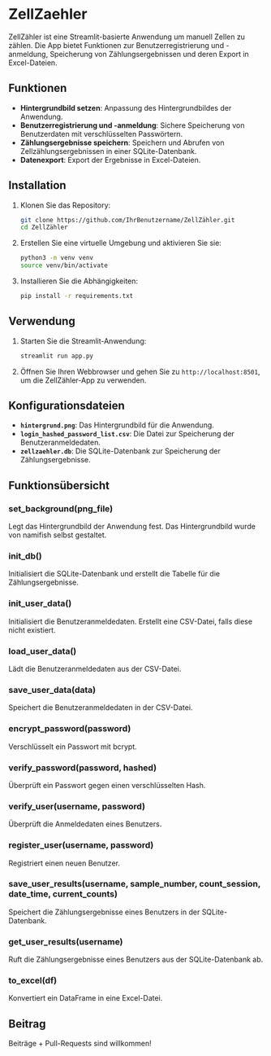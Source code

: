 # ZellZaehler
ZellZähler ist eine Streamlit-basierte Anwendung um manuell Zellen zu zählen. Die App bietet Funktionen zur Benutzerregistrierung und -anmeldung, Speicherung von Zählungsergebnissen und deren Export in Excel-Dateien.

## Funktionen

- **Hintergrundbild setzen**: Anpassung des Hintergrundbildes der Anwendung.
- **Benutzerregistrierung und -anmeldung**: Sichere Speicherung von Benutzerdaten mit verschlüsselten Passwörtern.
- **Zählungsergebnisse speichern**: Speichern und Abrufen von Zellzählungsergebnissen in einer SQLite-Datenbank.
- **Datenexport**: Export der Ergebnisse in Excel-Dateien.

## Installation

1. Klonen Sie das Repository:
    ```bash
    git clone https://github.com/IhrBenutzername/ZellZähler.git
    cd ZellZähler
    ```

2. Erstellen Sie eine virtuelle Umgebung und aktivieren Sie sie:
    ```bash
    python3 -m venv venv
    source venv/bin/activate
    ```

3. Installieren Sie die Abhängigkeiten:
    ```bash
    pip install -r requirements.txt
    ```

## Verwendung

1. Starten Sie die Streamlit-Anwendung:
    ```bash
    streamlit run app.py
    ```

2. Öffnen Sie Ihren Webbrowser und gehen Sie zu `http://localhost:8501`, um die ZellZähler-App zu verwenden.

## Konfigurationsdateien

- **`hintergrund.png`**: Das Hintergrundbild für die Anwendung.
- **`login_hashed_password_list.csv`**: Die Datei zur Speicherung der Benutzeranmeldedaten.
- **`zellzaehler.db`**: Die SQLite-Datenbank zur Speicherung der Zählungsergebnisse.

## Funktionsübersicht

### set_background(png_file)

Legt das Hintergrundbild der Anwendung fest. Das Hintergrundbild wurde von namifish selbst gestaltet.

### init_db()

Initialisiert die SQLite-Datenbank und erstellt die Tabelle für die Zählungsergebnisse.

### init_user_data()

Initialisiert die Benutzeranmeldedaten. Erstellt eine CSV-Datei, falls diese nicht existiert.

### load_user_data()

Lädt die Benutzeranmeldedaten aus der CSV-Datei.

### save_user_data(data)

Speichert die Benutzeranmeldedaten in der CSV-Datei.

### encrypt_password(password)

Verschlüsselt ein Passwort mit bcrypt.

### verify_password(password, hashed)

Überprüft ein Passwort gegen einen verschlüsselten Hash.

### verify_user(username, password)

Überprüft die Anmeldedaten eines Benutzers.

### register_user(username, password)

Registriert einen neuen Benutzer.

### save_user_results(username, sample_number, count_session, date_time, current_counts)

Speichert die Zählungsergebnisse eines Benutzers in der SQLite-Datenbank.

### get_user_results(username)

Ruft die Zählungsergebnisse eines Benutzers aus der SQLite-Datenbank ab.

### to_excel(df)

Konvertiert ein DataFrame in eine Excel-Datei.

## Beitrag

Beiträge + Pull-Requests sind willkommen!
